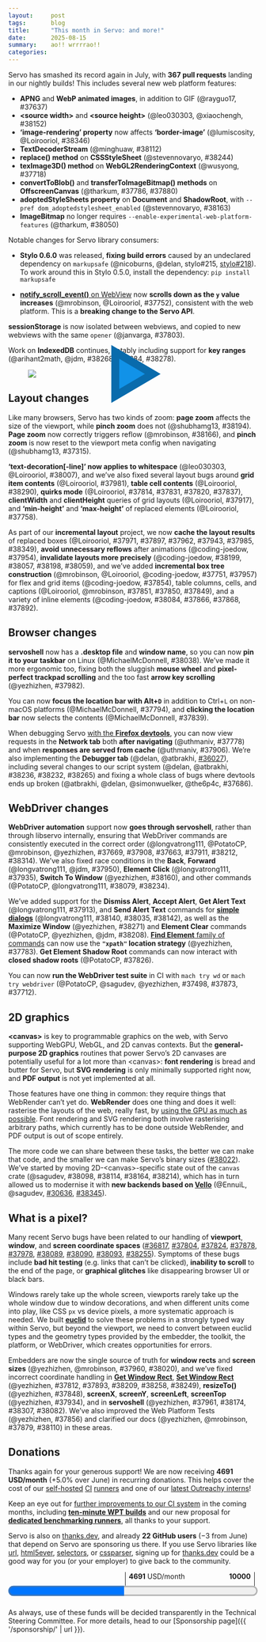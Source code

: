```yaml
---
layout:     post
tags:       blog
title:      "This month in Servo: and more!"
date:       2025-08-15
summary:    ao!! wrrrrao!!
categories:
---
```


<!--
- 4691/month donations (4523/month without thanks.dev)
    - 1980.23/month opencollective
    - 2543.00/month github
    - 22 donors 168.55/month thanks.dev
    - benchmarking runners
- DONE windowing
    - DONE On some devices, hit testing is not working properly servo#36817
    - DONE [WebDriver Task] Window Size related commands gives inaccurate result servo#37804
    - DONE ScreenY and outerHeight ignores the title bar height servo#37824
    - DONE window.screen.availWidth and availHeight is inaccurate servo#37878
    - DONE rect for webview.rs and compositor: webview_renderer.rs is heavily mix-used servo#37978
    - DONE Resizing the window may reveal extra space that can’t be scrolled servo#38089
    - DONE --device-pixel-ratio breaks hit testing servo#38090
    - DONE WebDriver: documents loaded with Navigate To have incorrect scrollable area servo#38093
    - DONE servoshell: Tab bar dissapears when resizing the window servo#38255
- vello
    - Investigate other 2D canvas renderers in a post-Pathfinder world servo#30636
    - Tracking issue of Vello canvas backends servo#38345
- canvas
    - Move canvas state handling from CanvasData (canvas paint thread) into CanvasState (script) servo#38022
    - “We want our 2d canvas abstractions to become more general, for potential rendering of all content”
- webdriver
    - [WebDriver] PointerMove does not consider Global position servo#38042 <https://w3c.github.io/webdriver/#dfn-perform-a-pointer-move>
    - [webdriver] Moving webdriver to servoshell servo#37370
- DONE geometry
    - SKIP Create universal utility function for conversion between Physical & Logical unit servo#37937
-->
<!--
- DONE canvas
    - DONE https://github.com/servo/servo/pull/38098	(@sagudev, #38098)	canvas: Store current path only in user space (#38098)
      canvas; see issue 38022
    - DONE https://github.com/servo/servo/pull/38114	(@sagudev, #38114)	canvas: Move current_default_path to script CanvasState (#38114)
      canvas; see issue 38022
    - DONE https://github.com/servo/servo/pull/38164	(@sagudev, #38164)	canvas: Make script/canvas thread boundry mostly stateless (#38164)
      canvas; see issue 38022
    - DONE https://github.com/servo/servo/pull/38214	(@sagudev, #38214)	canvas: Fully stateless backend (#38214)
      canvas; see issue 38022
- crash
    - https://github.com/servo/servo/pull/37959	(@Narfinger, #37959)	OHOS: Make IME more robust against errors (#37959)
      crash; fix crash on ohos when trying to open keyboard while a system popup is open
    - https://github.com/servo/servo/pull/38280	(@arihant2math, #38280)	script: Don't panic on IndexedDB put operation structured clone (#38280)
      crash; fix crash when calling put() on IDBObjectStore
    - https://github.com/servo/servo/pull/38376	(@sebsebmc, #38376)	net: Add expiry limit to cookies and prevent panics from max-age (#38376)
      crash; fix crash when cookie has large max-age
- DONE devtools
    - DONE https://github.com/servo/servo/pull/37778	(@uthmaniv, #37778)	Send WillNavigate earlier during navigation startup (#37778)
      devtools; fix requests in Network tab for new page after navigation
    - DONE https://github.com/servo/servo/pull/37686	(@atbrakhi, @delan, @simonwuelker, @the6p4c, #37686)	Devtools: send error replies instead of ignoring messages (#37686)
      devtools; fix whole bug class
    - DONE https://github.com/servo/servo/pull/37906	(@uthmaniv, #37906)	Send early DevToolsHttpRequest and relocate response reporting to main_fetch (#37906)
      devtools; cached responses (and headers?) in Network tab
    - DONE https://github.com/servo/servo/pull/38236	(@delan, @atbrakhi, #38236)	script: Add support for creating globals in isolated compartments (#38236)
      devtools; debugger tab
    - DONE https://github.com/servo/servo/pull/38232	(@delan, @atbrakhi, #38232)	script: Implement jsglue traps for saveJobQueue() (#38232)
      devtools; debugger tab
    - SKIP https://github.com/servo/servo/pull/38330	(@atbrakhi, @delan, #38330)	devtools: Make contentType optional in source actor source responses (#38330)
      devtools; debugger tab
    - DONE https://github.com/servo/servo/pull/38265	(@delan, @atbrakhi, #38265)	script: Implement jsglue trap for runJobs() (#38265)
      devtools; debugger tab
    - SKIP https://github.com/servo/servo/pull/38359	(@delan, @atbrakhi, #38359)	devtools: Fix source contents tests and fix a race (#38359)
      devtools; fix loading sources
- dx
    - https://github.com/servo/servo/pull/37953        (@jerensl, #37953)      Mach: introduce Pyrefly for Python type checking, starting with the wpt folder (#37953)
      dx; python type checking
    - https://github.com/servo/servo/pull/38043	(@jerensl, @mukilan, #38043)	Mach: add type check on python tidy folder (#38043)
      dx; python type checking
    - https://github.com/servo/servo/pull/38085	(@jerensl, #38085)	mach: Add type check on `python/servo` directory (#38085)
      dx; mach now has python type checking
    - https://github.com/servo/servo/pull/38335	(@jerensl, #38335)	mach: Make test-tidy line length check Unicode-aware (#38335)
      dx; improve unicode handling for line length check in mach test-tidy
    - https://github.com/servo/servo/pull/38324	(@jerensl, #38324)	mach: Fail on invalid argument in try_parser (#38324)
      dx; fail loudly on bad mach try
- DONE embedding
    - DONE https://github.com/servo/servo/pull/37752	(@mrobinson, @Loirooriol, #37752)	libservo|compositor: Have scroll offset directionality match that of WebRender and the web (#37752)
      embedding; breaking change due to flipping y axis in scroll offsets
- features
    - https://github.com/servo/servo/pull/37784	(@CarePackage17, #37784)	Enable LinuxSampler to be used on Android (#37784)
      features; background hang monitor now works on android? try test case to assess how user-facing this is
    - DONE https://github.com/servo/servo/pull/37880	(@tharkum, #37880)	canvas: Add OffscreenCanvas 'transferToImageBitmap' method (#37880)
      features; transferToImageBitmap() method on OffscreenCanvas
    - DONE https://github.com/servo/servo/pull/37803	(@janvarga, #37803)	storage: Isolate sessionStorage per top-level browsing context and copy sessionStorage when creating a new auxiliary browsing context (#37803)
      features; sessionStorage is now isolated between tabs/webviews, and copied when opening a new tab/webview with opener
    - DONE https://github.com/servo/servo/pull/37786	(@tharkum, #37786)	canvas: Add OffscreenCanvas 'convertToBlob' method (#37786)
      features; convertToBlob() method on OffscreenCanvas
    - DONE https://github.com/servo/servo/pull/37718	(@wusyong, #37718)	WebGL2: support TexImage3D (#37718)
      features; texImage3D() method on WebGL2RenderingContext, now support three.js(!), now support texture_2d_array and texture_3d webgl2 samples
    - DONE https://github.com/servo/servo/pull/37637	(@rayguo17, #37637)	add support for apng and webp animated image decoding (#37637)
      features; apng and animated webp support
    - DONE https://github.com/servo/servo/pull/38050	(@tharkum, #38050)	imagebitmap: Remove ImageBitmap from experimental web platform features (#38050)
      features; ImageBitmap now enabled by default
    - https://github.com/servo/servo/pull/38053        (@abdelrahman1234567, #38053)   servoshell: Send all button events to the `WebView` regardless of what button is pressed (#38053)
      features; mouse events can now report all mouse buttons
    - https://github.com/servo/servo/pull/37947        (@abdelrahman1234567, #37947)   script: Ensure that keyboard modifiers, screen point, and client point are set in WheelEvents (#37947)
      features; wheel events now report keyboard modifiers, clientX, clientY, screenX, screenY
    - DONE https://github.com/servo/servo/pull/38163	(@stevennovaryo, #38163)	script: Implement `DocumentOrShadowDOM.adoptedStylesheet` with `FrozenArray` (#38163)
      features; experimental support for adoptedStyleSheets property on Document/ShadowRoot (--pref dom_adoptedstylesheet_enabled)
    - DONE https://github.com/servo/servo/pull/38244	(@stevennovaryo, #38244)	script: Implement `CSSStyleSheet.replace` (#38244)
      features; replace() method on CSSStyleSheet
    - DONE https://github.com/servo/servo/pull/38152	(@leo030303, @xiaochengh, #38152)	Add dimension source attribute to HTMLImageElement (#38152)
      features; now support <source width> and <source height>
    - https://github.com/servo/servo/pull/38260        (@arihant2math, #38260) script: Implement IDBFactory.cmp (#38260)
      features; cmp() method on IDBFactory
    - DONE https://github.com/servo/servo/pull/38112	(@minghuaw, #38112)	Script: Implement `TextDecoderStream` (#38112)
      features; implement TextDecoderStream
    - DONE https://github.com/servo/servo/pull/38346	(@lumiscosity, @Loirooriol, #38346)	layout: respect `image-rendering` on border images (#38346)
      features; ‘image-rendering’ now works on ‘border-image’ too
- DONE geometry
    - DONE https://github.com/servo/servo/pull/38082	(@yezhizhen, #38082)	servoshell: reduce duplication for conversion between physical/logical position/size (#38082)
      geometry; fixing bug class (see issue 37937)
- indexeddb
    - DONE https://github.com/servo/servo/pull/37684	(@arihant2math, #37684)	[IndexedDB] Key ranges implementation (#37684)
      indexeddb
    - https://github.com/servo/servo/pull/38027	(@jdm, #38027)	IndexedDB: communicate transaction errors and async response data more precisely (#38027)
      indexeddb
    - https://github.com/servo/servo/pull/37682	(@arihant2math, #37682)	[IndexedDB] Adhere better to the specification for idb object store related operations (#37682)
      indexeddb
    - https://github.com/servo/servo/pull/38076	(@jdm, #38076)	indexeddb: Allow deleting unknown DBs. (#38076)
      indexeddb
    - https://github.com/servo/servo/pull/38078	(@jdm, #38078)	tests: Force a blank config directory for each WPT test run. (#38078)
      indexeddb
    - DONE https://github.com/servo/servo/pull/38268	(@arihant2math, @jdm, #38268)	script: implement IDBKeyRange (#38268)
      indexeddb
    - https://github.com/servo/servo/pull/38269	(@arihant2math, #38269)	script: Update indexeddb serialization (#38269)
      indexeddb
    - DONE https://github.com/servo/servo/pull/38278	(@arihant2math, #38278)	script: Implement converting values to indexeddb key ranges (#38278)
      indexeddb
- internals
    - https://github.com/servo/servo/pull/37819	(@spookyvision, #37819)	bhm: Add backtrace demangling (#37819)
      internals; background hang monitor now demangles backtraces
- DONE layout
    - DONE https://github.com/servo/servo/pull/37758	(@Loirooriol, #37758)	layout: Fix block SizeConstraint for replaced elements (#37758)
      layout; fix intrinsic sizing keywords in min/max-height of replaced elements
    - DONE https://github.com/servo/servo/pull/37814	(@Loirooriol, #37814)	layout: Only include quirks-mode.css in actual quirks mode (#37814)
      layout; fix limited-quirks mode
    - DONE https://github.com/servo/servo/pull/37831	(@Loirooriol, #37831)	script: Remove the quirk of flooring rowSpan by 1 (#37831)
      layout; fix quirks mode tables
    - DONE https://github.com/servo/servo/pull/37820	(@Loirooriol, #37820)	script: Only enforce rowSpan >= 1 in actual quirks mode (#37820)
      layout; fix limited-quirks mode tables
    - DONE https://github.com/servo/servo/pull/37837	(@Loirooriol, #37837)	layout: Implement `list-style-position` quirk (#37837)
      layout; quirks mode accuracy
    - SEE OTHER https://github.com/servo/servo/pull/37864	(@Loirooriol, #37864)	layout: Unify logic for laying out replaced and non-replaced in a BFC (#37864)
      layout perf; fix stretch keyword in block-level replaced elements around floats / see replaced caching
    - DONE https://github.com/servo/servo/pull/37917	(@Loirooriol, #37917)	layout: Require specific layout info in `BoxFragment::new()` (#37917)
      layout; fix clientWidth/clientHeight in for (inline?) grids
    - DONE https://github.com/servo/servo/pull/37981	(@Loirooriol, #37981)	layout: Lay out grid items with a consistent tentative block size (#37981)
      layout; fix layout of grid item contents
    - DONE https://github.com/servo/servo/pull/38007	(@leo030303, @Loirooriol, #38007)	layout: Fix bug where whitespace didn't have line decorations (#38007)
      layout; fix underlines (and other line decorations) on whitespace, very noticeable!
    - DONE https://github.com/servo/servo/pull/37315	(@shubhamg13, #37315)	renderer: Have the viewport meta element establish the initial zoom of new pages (#37315)
      layout; each page has its own initial pinch zoom (vs page zoom, see #38194)
    - DONE https://github.com/servo/servo/pull/38166	(@mrobinson, #38166)	compositor: Request reflow when doing a page zooming (#38166)
      layout; fix reflow when doing page zoom
    - SEE OTHER https://github.com/servo/servo/pull/38318	(@Loirooriol, #38318)	layout: Fix `depends_on_block_constraints` logic (#38318)
      perf layout; reduced cache misses when stretching flex items / fix stretching flex items
    - DONE https://github.com/servo/servo/pull/38290	(@Loirooriol, #38290)	layout: Include spanned gutters when laying out contents of table cell (#38290)
      layout; fix layout of table cell contents
- perf
    - https://github.com/servo/servo/pull/37832	(@mrobinson, #37832)	layout: Stop using Rayon in single-threaded mode (#37832)
      perf; more efficient in single-threaded mode
    - DONE https://github.com/servo/servo/pull/37851	(@Loirooriol, @mrobinson, #37851)	layout: Add incremental box tree construction for table column (#37851)
      perf; incremental layout for table column boxes
    - DONE https://github.com/servo/servo/pull/37850	(@Loirooriol, @mrobinson, #37850)	layout: Add incremental box tree construction for table cell (#37850)
      perf; incremental layout for table cell boxes
    - DONE https://github.com/servo/servo/pull/37849	(@mrobinson, @Loirooriol, #37849)	layout: Add incremental box tree construction for table caption (#37849)
      perf; incremental layout for table caption boxes
    - DONE https://github.com/servo/servo/pull/37751	(@mrobinson, @Loirooriol, @coding-joedow, #37751)	layout: Add a first pass at incremental box tree construction (#37751)
      perf; incremental box tree construction via layout damage
    - https://github.com/servo/servo/pull/37864	(@Loirooriol, #37864)	layout: Unify logic for laying out replaced and non-replaced in a BFC (#37864)
      layout perf; fix stretch keyword in block-level replaced elements around floats / see replaced caching
    - DONE https://github.com/servo/servo/pull/37868	(@coding-joedow, #37868)	layout: Add incremental box tree construction for inline floats and abspos (#37868)
      perf; incremental layout for inline floats and abspos
    - DONE https://github.com/servo/servo/pull/37866	(@coding-joedow, #37866)	layout: Add incremental box tree construction for inline atomics (#37866)
      perf; incremental layout for inline atomics
    - DONE https://github.com/servo/servo/pull/37854	(@coding-joedow, #37854)	Layout: Continue support incremental box tree reconstruction for flex&taffy level box (#37854)
      perf; incremental layout for flex items and grid items
    - DONE https://github.com/servo/servo/pull/37892	(@coding-joedow, #37892)	layout: Add incremental box tree construction for inline floats and abspos (#37892)
      perf; incremental layout for inline floats and abspos
    - https://github.com/servo/servo/pull/37941	(@mrobinson, @Loirooriol, #37941)	layout: Store most anonymous pseudo-elements in box slots (#37941)
      perf; supporting change for incremental layout
    - https://github.com/servo/servo/pull/37963	(@Narfinger, #37963)	OHOS CI allow profile (#37963)
      perf; bencher results are now split by build profile
    - DONE https://github.com/servo/servo/pull/37897	(@Loirooriol, #37897)	layout: Unify layout logic for replaced and non-replaced floats&atomics (#37897)
      perf; see replaced caching
    - DONE https://github.com/servo/servo/pull/37954	(@coding-joedow, #37954)	layout: remove the finished animations to avoid to mark their dom nodes dirty (#37954)
      perf; avoid reflow after animations
    - DONE https://github.com/servo/servo/pull/37957	(@mrobinson, @Loirooriol, #37957)	layout: Skip box tree construction when possible (#37957)
      perf; initial incremental box tree construction by skipping rebuild
    - DONE https://github.com/servo/servo/pull/37962	(@Loirooriol, #37962)	layout: Unify layout logic for replaced and non-replaced flex items (#37962)
      perf; see replaced caching
    - https://github.com/servo/servo/pull/37938	(@Loirooriol, #37938)	layout: Move `BoxFragment`'s block-level info into a dedicated struct (#37938)
      perf; reduced layout memory usage
    - DONE https://github.com/servo/servo/pull/37943	(@Loirooriol, #37943)	layout: Unify layout logic for replaced and non-replaced abspos (#37943)
      perf; see replaced caching
    - DONE https://github.com/servo/servo/pull/37971	(@Loirooriol, #37971)	layout: Remove `IndependentNonReplacedContents` (#37971)
      perf; we now cache the layout results of replaced boxes
    - DONE https://github.com/servo/servo/pull/37985	(@Loirooriol, #37985)	layout: Unify layout logic for replaced and non-replaced grid items (#37985)
      perf; see replaced caching
    - https://github.com/servo/servo/pull/38018	(@jdm, #38018)	script: Minimize layout queries for window scroll offsets. (#38018)
      perf; reduce layout queries when firing mouse/pointer events
    - DONE https://github.com/servo/servo/pull/38057	(@coding-joedow, #38057)	layout: dirty parent node with NodeDamage::ContentOrHeritage when text content changed (#38057)
      perf; more precise incremental layout for text content changes
    - https://github.com/servo/servo/pull/38097	(@sagudev, #38097)	canvas: Use stored transform instead of querying canvas paint thread (#38097)
      perf; reduce ipc to canvas paint thread
    - https://github.com/servo/servo/pull/38113	(@yezhizhen, #38113)	webdriver: Reduce IPC for viewport boundary check (#38113)
      webdriver perf; reduce ipc in webdriver pointerMove and scroll
    - https://github.com/servo/servo/pull/38196	(@jschwe, #38196)	dom: Optimize IFrameCollection::validate (#38196)
      perf; 30% of script time in DOM heavy scenarios
    - DONE https://github.com/servo/servo/pull/38198	(@coding-joedow, #38198)	script: Use `NodeDamage::ContentOrHeritage` for slot changes (#38198)
      perf; more precise incremental layout for shadow dom slot changes
    - https://github.com/servo/servo/pull/38245	(@lumiscosity, #38245)	Remove unused resources (#38245)
      perf; reduce binary size
    - https://github.com/servo/servo/pull/38229	(@lumiscosity, #38229)	Optimize PNG images in resources folder (#38229)
      perf; reduce binary size
    - https://github.com/servo/servo/pull/38222	(@stevennovaryo, #38222)	script: Batch `scroll` event firing (#38222)
      perf; batch `scroll` events
    - DONE https://github.com/servo/servo/pull/38199	(@coding-joedow, #38199)	layout: optimize the propagation and cleanup of RestyleDamage (#38199)
      perf; more precise incremental layout propagation to descendants
    - DONE https://github.com/servo/servo/pull/38084	(@coding-joedow, #38084)	layout: Add incremental box tree construction for inline boxes (#38084)
      perf; incremental layout for inline boxes
    - DONE https://github.com/servo/servo/pull/38059	(@coding-joedow, #38059)	layout: Correctly marking box damage when text-related style changed (#38059)
      perf; fix incremental layout error when ‘white-space’ changes
    - https://github.com/servo/servo/pull/38332	(@lumiscosity, #38332)	Losslessly optimize Android resources (#38332)
      perf; reduce binary size
    - https://github.com/servo/servo/pull/38318	(@Loirooriol, #38318)	layout: Fix `depends_on_block_constraints` logic (#38318)
      perf layout; reduced cache misses when stretching flex items / fix stretching flex items
    - DONE https://github.com/servo/servo/pull/38349	(@Loirooriol, #38349)	layout: Make a couple tracing reflect what they actually trace (#38349)
      perf; see replaced caching
+- security
    - https://github.com/servo/servo/pull/37965        (@TimvdLippe, #37965)   Add support for Reporting-Endpoints (#37965)
      security
    - https://github.com/servo/servo/pull/37970        (@TimvdLippe, @jdm, #37970)     Return correct source position for element CSP violations (#37970)
      security
    - https://github.com/servo/servo/pull/38002        (@TimvdLippe, #38002)   Fix reporting when only the report-only CSP header is present (#38002)
      security
    - https://github.com/servo/servo/pull/38033        (@TimvdLippe, #38033)   Inherit CSP for blob workers (#38033)
      security
    - https://github.com/servo/servo/pull/38186        (@webbeef, #38186)      Adjust CSP for top-level image documents (#38186)
      security
    - https://github.com/servo/servo/pull/38048        (@TimvdLippe, #38048)   Forward CSP violations from load_whole_resource to parent event loop (#38048)
      security
- DONE servoshell
    - DONE https://github.com/servo/servo/pull/37794	(@MichaelMcDonnell, #37794)	Add alt-d shortcut to select address bar text (#37794)
      servoshell
    - DONE https://github.com/servo/servo/pull/37839	(@MichaelMcDonnell, #37839)	servoshell: Select address bar text on click (#37839)
      servoshell
    - DONE https://github.com/servo/servo/pull/38038	(@MichaelMcDonnell, #38038)	Add Linux .desktop file (#38038)
      servoshell; now has a desktop file and window name, so it can be pinned to taskbar
    - DONE https://github.com/servo/servo/pull/37982	(@yezhizhen, #37982)	servoshell: Fix scroll speed for Desktop (#37982)
      servoshell; more ergonomic scrolling with mouse wheel
- upgrades
    - https://github.com/servo/servo/pull/37822	(@Loirooriol, #37822)	Upgrade Stylo to 2025-07-01 (#37822)
      upgrades
    - https://github.com/servo/servo/pull/37736	(@simonwuelker, #37736)	deps: Bump `html5ever` and friends to version `0.35.0` (#37736)
      upgrades
    - https://github.com/servo/servo/pull/38119	(@sagudev, #38119)	servoshell: Update egui to 0.32 (#38119)
      upgrades; will help with browser menus and context menus
    - DONE https://github.com/servo/servo/pull/38351	(@Loirooriol, #38351)	build(deps): bump Stylo to servo/stylo#215 (#38351)
      upgrades; also mention that we fixed bustage for third-party consumers of stylo (@nicoburns, stylo#215)
- vello
    - https://github.com/servo/servo/pull/37630	(@sagudev, #37630)	canvas: Do not draw arc/ellipse with small sweep (#37630)
      vello; preparing to migrate to vello for gpu-accelerated 2d canvas (see issue 30636, 38345)
    - https://github.com/servo/servo/pull/37863	(@sagudev, #37863)	canvas: Use snapshot in canvas backends (#37863)
      vello; more preparation for vello
    - https://github.com/servo/servo/pull/37842	(@sagudev, #37842)	canvas: Join `Path` and `PathBuilder` into `Path` (#37842)
      vello; more preparation for vello
    - https://github.com/servo/servo/pull/37668	(@sagudev, @mrobinson, #37668)	canvas: Properly bound all image pattern axis by inserting clip (#37668)
      vello; more preparation for vello
    - https://github.com/servo/servo/pull/37967	(@sagudev, #37967)	canvas: Use wrapped `kurbo::BezPath` for path everywhere (#37967)
      vello; path building now done in script
    - https://github.com/servo/servo/pull/36821	(@sagudev, #36821)	canvas: Add vello backend (#36821)
      vello; initial support for gpu-accelerated 2d canvas
    - https://github.com/servo/servo/pull/38264	(@sagudev, #38264)	canvas: Make pixel obtaining methods take &mut GenericDrawTarget (#38264)
      vello; more preparation for vello
    - https://github.com/servo/servo/pull/38279	(@sagudev, #38279)	canvas: Move peniko/kurbo conversions in separate file (#38279)
      vello; more preparation for vello
    - https://github.com/servo/servo/pull/38282	(@sagudev, #38282)	canvas: Add vello_cpu backend (#38282)
      vello; added non-gpu backend that also uses vello
    - https://github.com/servo/servo/pull/38312	(@sagudev, #38312)	canvas: Gate raqote backend behind feature (enabled for now) (#38312)
      vello; more preparation for vello
    - https://github.com/servo/servo/pull/38310	(@sagudev, #38310)	canvas: Make 2D context state creation failable and use `dom_canvas_backend` pref for backend selection (#38310)
      vello; more preparation for vello
    - https://github.com/servo/servo/pull/38336	(@sagudev, #38336)	canvas: Use `create_similar_draw_target` for recreate (#38336)
      vello; more preparation for vello
- webdriver
    - DONE https://github.com/servo/servo/pull/37783	(@yezhizhen, #37783)	[WebDriver] Implement XPath Locator Strategy (#37783)
      webdriver
    - DONE https://github.com/servo/servo/pull/37712	(@yezhizhen, #37712)	webdriver: Greatly improve execution speed for all tests using `SetWindowSize` (#37712)
      webdriver; perf
    - DONE https://github.com/servo/servo/pull/37826	(@PotatoCP, #37826)	webdriver: enable getting closed shadow root (#37826)
      webdriver
    - DONE https://github.com/servo/servo/pull/37498	(@PotatoCP, @sagudev, #37498)	CI: WebDriver test on try (#37498)
      webdriver; can now run webdriver test suite with explicit mach try <wd|webdriver>
    - DONE https://github.com/servo/servo/pull/37669	(@longvatrong111, #37669)	Move webdriver actions commands to servoshell (#37669)
      webdriver; consistent command order / rearchitected the server to be managed by servoshell instead of libservo
    - DONE https://github.com/servo/servo/pull/37873	(@yezhizhen, #37873)	servoshell: Set `dom_testing_html_input_element_select_files_enabled` when WebDriver is enabled (#37873)
      webdriver; work towards running webdriver test suite
    - https://github.com/servo/servo/pull/37867        (@pewsheen, #37867)     refactor(webdriver): move `webdriver_port` option to servoshell pref (#37867)
      webdriver; removed `Opts::webdriver_port` from embedding api
    - DONE https://github.com/servo/servo/pull/37908	(@PotatoCP, #37908)	Webdriver: Keyboard Action use `webview::notify_input_event` instead of directly sent to constellation (#37908)
      webdriver; consistent command order
    - DONE https://github.com/servo/servo/pull/37913	(@longvatrong111, #37913)	webdriver: Implement support for simple dialogs (#37913)
      webdriver; add commands for accept alert, dismiss alert, get alert text
    - DONE https://github.com/servo/servo/pull/37663	(@longvatrong111, @mrobinson, #37663)	webdriver: Evaluate script commands via the `WebView` API in servoshell (#37663)
      webdriver; consistent command order
    - DONE https://github.com/servo/servo/pull/37911	(@PotatoCP, #37911)	Webdriver: Send Keys use `webview::notify_input_event` (#37911)
      webdriver; consistent command order
    - https://github.com/servo/servo/pull/38058	(@yezhizhen, #38058)	script: Improve `webdriver_handler::get_element_in_view_center_point` (#38058)
      webdriver; fix PointerMove see issue 38042
    - https://github.com/servo/servo/pull/38095	(@yezhizhen, #38095)	webdriver: improve perform pointermove & wheel actions with more accurate coordinates (#38095)
      webdriver; fix PointerMove see issue 38042
    - DONE https://github.com/servo/servo/pull/37950	(@longvatrong111, @jdm, #37950)	Webdriver GoBack and GoForward commands wait for navigation complete (#37950)
      webdriver; fix navigation on Back and Forward
    - DONE https://github.com/servo/servo/pull/37935	(@longvatrong111, #37935)	webdriver: Element click waits for navigation complete (#37935)
      webdriver; fix navigation on Element Click
    - https://github.com/servo/servo/pull/38113	(@yezhizhen, #38113)	webdriver: Reduce IPC for viewport boundary check (#38113)
      webdriver perf; reduce ipc in webdriver pointerMove and scroll
    - DONE https://github.com/servo/servo/pull/38079	(@PotatoCP, #38079)	WebDriver: Implement some missing steps of wait for navigation to complete (#38079)
      webdriver; fix navigation on command
    - DONE https://github.com/servo/servo/pull/38140	(@longvatrong111, #38140)	webdriver: Implement send alert text (#38140)
      webdriver; implement Send Alert Text command
    - DONE https://github.com/servo/servo/pull/38142        (@yezhizhen, #38142)    webdriver chore: check browsing context existence before handling user prompt when required (#38142)
      webdriver; user prompts
    - DONE https://github.com/servo/servo/pull/38035	(@longvatrong111, #38035)	webdriver: Add `handle any user prompts` step for all commands (#38035)
      webdriver; user prompts
    - DONE https://github.com/servo/servo/pull/38160	(@yezhizhen, #38160)	WebDriver: Wait focus to complete when switching window (#38160)
      webdriver; fix Switch To Window <https://w3c.github.io/webdriver/#switch-to-window>
    - DONE https://github.com/servo/servo/pull/38212	(@yezhizhen, #38212)	Remove Webdriver Server's access to Constellation (#38212)
      webdriver; consistent command order
    - https://github.com/servo/servo/pull/38189	(@PotatoCP, #38189)	webdriver: Implement element send keys command for non-typeable form control (#38189)
      webdriver; improve Element Send Keys
    - DONE https://github.com/servo/servo/pull/38208	(@PotatoCP, @yezhizhen, @jdm, #38208)	webdriver: Implement element clear (#38208)
      webdriver; implement Element Clear
    - DONE https://github.com/servo/servo/pull/38271        (@yezhizhen, #38271)    webdriver: Implement maximize window for both headless&headed window (#38271)
      webdriver; implement Maximize Window
    - DONE https://github.com/servo/servo/pull/38314	(@yezhizhen, #38314)	cargo: Remove last traces of webdriver from libservo (#38314)
      webdriver; consistent command order
    - https://github.com/servo/servo/pull/38329	(@longvatrong111, #38329)	Implement webdriver element in view (#38329)
      webdriver; improve Element Click
    - DONE https://github.com/servo/servo/pull/38234	(@longvatrong111, #38234)	Rework on webdriver wait for navigation complete (#38234)
      webdriver; fix navigation on command
    - https://github.com/servo/servo/pull/37410	(@yezhizhen, #37410)	webdriver: Keep constellation alive and Open new top-level browsing context with new session request when none is open (#37410)
      webdriver
- DONE windowing
    - DONE https://github.com/servo/servo/pull/37812	(@yezhizhen, #37812)	webdriver: Get the window position as well as the size when resolving "Get Window Rect" (#37812)
      windowing; issue 37804
    - DONE https://github.com/servo/servo/pull/37879	(@yezhizhen, @mrobinson, #37879)	embedder: Improve documentation for various places that talk about "available screen size" (#37879)
      windowing; issue 37878
    - DONE https://github.com/servo/servo/pull/37856	(@yezhizhen, #37856)	Rename original `window_resizeTo.html` to `window_resize_event.html` & Fix wrong usage of `innerHeight` & add new test (#37856)
      windowing; issue 37824
    - DONE https://github.com/servo/servo/pull/37848	(@yezhizhen, #37848)	servoshell: Make `fn request_resize` resize window w.r.t. outer_size accurately (#37848)
      windowing; issue 37804
    - DONE https://github.com/servo/servo/pull/37893	(@yezhizhen, #37893)	servoshell: Use DeviceIndependentPixel for WebDriver Rect related requests (#37893)
      windowing; issue 37804
    - DONE https://github.com/servo/servo/pull/37934	(@yezhizhen, #37934)	servoshell: Fix `screen_geometry` for headed_window (#37934)
      windowing; issue 37824
    - DONE https://github.com/servo/servo/pull/37961	(@yezhizhen, #37961)	servoshell: Consider both OS decoration width and height when resizing (#37961)
      windowing; fix resize errors with decorations
    - DONE https://github.com/servo/servo/pull/37960	(@yezhizhen, @mrobinson, #37960)	script: Get the window rectangle from the `WebViewDelegate` instead of via the compositor (#37960)
      windowing; window size/position operations now go directly to embedder
    - DONE https://github.com/servo/servo/pull/38020	(@yezhizhen, #38020)	script: Get the screen metrics from the `WebViewDelegate` instead of via the compositor (#38020)
      windowing; screen size operations now go directly to embedder
    - DONE https://github.com/servo/servo/pull/38110	(@yezhizhen, #38110)	doc: Add doc for compositor/webview/embedder related to window/rect/inner_size/rendering_context (#38110)
      windowing; issues #38089, #38090, #37978, #38093
    - DONE https://github.com/servo/servo/pull/38209        (@yezhizhen, #38209)    Implement setting position through webdriver for headed window (#38209)
      windowing; issue 37804
    - DONE https://github.com/servo/servo/pull/38258        (@yezhizhen, #38258)    servoshell: Respond resize with authentic result and Adjust minimum window size (#38258)
      windowing; issue 37804
    - DONE https://github.com/servo/servo/pull/38249        (@yezhizhen, #38249)    servoshell: Add window position for headless window (#38249)
      windowing; issue 37804
    - DONE https://github.com/servo/servo/pull/38174	(@yezhizhen, #38174)	servoshell: Consider window decorations when handling resize requests from web content (#38174)
      windowing; issue 38093
    - DONE https://github.com/servo/servo/pull/38307	(@yezhizhen, #38307)	servoshell: Remove redundant `WindowEvent::Resized` handler (#38307)
      windowing; issue 38255
- windows
    - https://github.com/servo/servo/pull/37975	(@yezhizhen, @jdm, #37975)	servoshell: Enable headless event loop for Windows (#37975)
      windows; can now run in headless mode on windows
    - https://github.com/servo/servo/pull/38028	(@yezhizhen, #38028)	mach (Windows): make `vswhere.exe` work properly (#38028)
      windows; fix building on windows 11
-->

Servo has smashed its record again in July, with **367 pull requests** landing in our nightly builds!
This includes several new web platform features:

- **APNG** and **WebP animated images**, in addition to GIF (@rayguo17, #37637)
- **&lt;source width>** and **&lt;source height>** (@leo030303, @xiaochengh, #38152)
- **‘image-rendering’ property** now affects **‘border-image’** (@lumiscosity, @Loirooriol, #38346)
- **TextDecoderStream** (@minghuaw, #38112)
- **replace() method** on **CSSStyleSheet** (@stevennovaryo, #38244)
- **texImage3D() method** on **WebGL2RenderingContext** (@wusyong, #37718)
- **convertToBlob()** and **transferToImageBitmap() methods** on **OffscreenCanvas** (@tharkum, #37786, #37880)
- **adoptedStyleSheets property** on **Document** and **ShadowRoot**, with `--pref dom_adoptedstylesheet_enabled` (@stevennovaryo, #38163)
- **ImageBitmap** no longer requires `--enable-experimental-web-platform-features` (@tharkum, #38050)

Notable changes for Servo library consumers:

- **Stylo 0.6.0** was released, **fixing build errors** caused by an undeclared dependency on `markupsafe` (@nicoburns, @delan, stylo#215, [stylo#218](https://github.com/servo/stylo/issues/218)).
To work around this in Stylo 0.5.0, install the dependency: `pip install markupsafe`

- [**notify_scroll_event()** on WebView](https://doc.servo.org/servo/struct.WebView.html#method.notify_scroll_event) now **scrolls down as the `y` value increases** (@mrobinson, @Loirooriol, #37752), consistent with the web platform.
This is a **breaking change to the Servo API**.

**sessionStorage** is now isolated between webviews, and copied to new webviews with the same `opener` (@janvarga, #37803).

Work on **IndexedDB** continues, notably including support for **key ranges** (@arihant2math, @jdm, #38268, #37684, #38278).

<figure>
  <details style="position:relative">
    <img src="{{ '/img/blog/2025-08-diffies.webp' | url }}" style="position:absolute;margin:0;inset:0;pointer-events:none" loading="lazy" alt="servoshell nightly showing the same things, but animated">
    <summary style="display:block"><img src="{{ '/img/blog/2025-08-diffies.jpg' | url }}" style="margin:0" loading="lazy"><div style="position:absolute;inset:0;display:flex;justify-content:center;align-items:center;color:#1192e8;font-size:7em;cursor:pointer;-webkit-text-stroke:1rem color-mix(in oklch,#1192e8,black 20%);user-select:none" alt="servoshell nightly showing APNG and WebP animated images, ‘image-rendering’ applying to a ‘border-image’, a WebGL 2 example using texImage3D(), ‘text-decoration’ applying to a link with spaces, and an example of adoptedStyleSheets being controlled by a color input">▶</div></summary>
  </details>
</figure>

## Layout changes

Like many browsers, Servo has two kinds of zoom: **page zoom** affects the size of the viewport, while **pinch zoom** does not (@shubhamg13, #38194).
**Page zoom** now correctly triggers reflow (@mrobinson, #38166), and **pinch zoom** is now reset to the viewport meta config when navigating (@shubhamg13, #37315).

**‘text-decoration[-line]’ now applies to whitespace** (@leo030303, @Loirooriol, #38007), and we’ve also fixed several layout bugs around **grid item contents** (@Loirooriol, #37981), **table cell contents** (@Loirooriol, #38290), **quirks mode** (@Loirooriol, #37814, #37831, #37820, #37837), **clientWidth** and **clientHeight** queries of grid layouts (@Loirooriol, #37917), and **‘min-height’** and **‘max-height’** of replaced elements (@Loirooriol, #37758).

As part of our **incremental layout** project, we now **cache the layout results** of replaced boxes (@Loirooriol, #37971, #37897, #37962, #37943, #37985, #38349), **avoid unnecessary reflows** after animations (@coding-joedow, #37954), **invalidate layouts more precisely** (@coding-joedow, #38199, #38057, #38198, #38059), and we’ve added **incremental box tree construction** (@mrobinson, @Loirooriol, @coding-joedow, #37751, #37957) for flex and grid items (@coding-joedow, #37854), table columns, cells, and captions (@Loirooriol, @mrobinson, #37851, #37850, #37849), and a variety of inline elements (@coding-joedow, #38084, #37866, #37868, #37892).

## Browser changes

**servoshell** now has a **.desktop file** and **window name**, so you can now **pin it to your taskbar** on Linux (@MichaelMcDonnell, #38038).
We’ve made it more ergonomic too, fixing both the sluggish **mouse wheel** and **pixel-perfect trackpad scrolling** and the too fast **arrow key scrolling** (@yezhizhen, #37982).

You can now **focus the location bar with Alt+`D`** in addition to Ctrl+`L` on non-macOS platforms (@MichaelMcDonnell, #37794), and **clicking the location bar** now selects the contents (@MichaelMcDonnell, #37839).

When debugging Servo [with the **Firefox devtools**](https://book.servo.org/hacking/using-devtools.html), you can now view requests in the **Network tab** both **after navigating** (@uthmaniv, #37778) and when **responses are served from cache** (@uthmaniv, #37906).
We’re also implementing the **Debugger tab** (@delan, @atbrakhi, [#36027](https://github.com/servo/servo/issues/36027)), including several changes to our script system (@delan, @atbrakhi, #38236, #38232, #38265) and fixing a whole class of bugs where devtools ends up broken (@atbrakhi, @delan, @simonwuelker, @the6p4c, #37686).

## WebDriver changes

**WebDriver automation** support now **goes through servoshell**, rather than through libservo internally, ensuring that WebDriver commands are consistently executed in the correct order (@longvatrong111, @PotatoCP, @mrobinson, @yezhizhen, #37669, #37908, #37663, #37911, #38212, #38314).
We’ve also fixed race conditions in the **Back**, **Forward** (@longvatrong111, @jdm, #37950), **Element Click** (@longvatrong111, #37935), **Switch To Window** (@yezhizhen, #38160), and other commands (@PotatoCP, @longvatrong111, #38079, #38234).

We’ve added support for the **Dismiss Alert**, **Accept Alert**, **Get Alert Text** (@longvatrong111, #37913), and **Send Alert Text** commands for [**simple dialogs**](https://html.spec.whatwg.org/multipage/#simple-dialogs) (@longvatrong111, #38140, #38035, #38142), as well as the **Maximize Window** (@yezhizhen, #38271) and **Element Clear** commands (@PotatoCP, @yezhizhen, @jdm, #38208).
[**Find Element** family of commands](https://w3c.github.io/webdriver/#element-retrieval) can now use the **`"xpath"` location strategy** (@yezhizhen, #37783).
**Get Element Shadow Root** commands can now interact with **closed shadow roots** (@PotatoCP, #37826).

You can now **run the WebDriver test suite** in CI with `mach try wd` or `mach try webdriver` (@PotatoCP, @sagudev, @yezhizhen, #37498, #37873, #37712).

## 2D graphics

**&lt;canvas>** is key to programmable graphics on the web, with Servo supporting WebGPU, WebGL, and 2D canvas contexts.
But the **general-purpose 2D graphics** routines that power Servo’s 2D canvases are potentially useful for a lot more than &lt;canvas>: **font rendering** is bread and butter for Servo, but **SVG rendering** is only minimally supported right now, and **PDF output** is not yet implemented at all.

Those features have one thing in common: they require things that WebRender can’t yet do.
**WebRender** does one thing and does it well: rasterise the layouts of the web, really fast, by [using the GPU as much as possible](https://hacks.mozilla.org/2017/10/the-whole-web-at-maximum-fps-how-webrender-gets-rid-of-jank/).
Font rendering and SVG rendering both involve rasterising arbitrary paths, which currently has to be done outside WebRender, and PDF output is out of scope entirely.

The more code we can share between these tasks, the better we can make that code, and the smaller we can make Servo’s binary sizes ([#38022](https://github.com/servo/servo/issues/38022)).
We’ve started by moving 2D-&lt;canvas>-specific state out of the `canvas` crate (@sagudev, #38098, #38114, #38164, #38214), which has in turn allowed us to modernise it with **new backends based on [Vello](https://github.com/linebender/vello)** (@EnnuiL, @sagudev, [#30636](https://github.com/servo/servo/issues/30636), [#38345](https://github.com/servo/servo/issues/38345)).

<!-- TODO: write about vello patches -->

## What is a pixel?

Many recent Servo bugs have been related to our handling of **viewport**, **window**, and **screen coordinate spaces** ([#36817](https://github.com/servo/servo/issues/36817), [#37804](https://github.com/servo/servo/issues/37804), [#37824](https://github.com/servo/servo/issues/37824), [#37878](https://github.com/servo/servo/issues/37878), [#37978](https://github.com/servo/servo/issues/37978), [#38089](https://github.com/servo/servo/issues/38089), [#38090](https://github.com/servo/servo/issues/38090), [#38093](https://github.com/servo/servo/issues/38093), [#38255](https://github.com/servo/servo/issues/38255)).
Symptoms of these bugs include **bad hit testing** (e.g. links that can’t be clicked), **inability to scroll** to the end of the page, or **graphical glitches** like disappearing browser UI or black bars.

Windows rarely take up the whole screen, viewports rarely take up the whole window due to window decorations, and when different units come into play, like CSS `px` vs device pixels, a more systematic approach is needed.
We built [**euclid**](https://docs.rs/euclid/0.22.11/euclid/) to solve these problems in a strongly typed way within Servo, but beyond the viewport, we need to convert between euclid types and the geometry types provided by the embedder, the toolkit, the platform, or WebDriver, which creates opportunities for errors.

Embedders are now the single source of truth for **window rects** and **screen sizes** (@yezhizhen, @mrobinson, #37960, #38020), and we’ve fixed incorrect coordinate handling in [**Get Window Rect**](https://w3c.github.io/webdriver/#get-window-rect), [**Set Window Rect**](https://w3c.github.io/webdriver/#set-window-rect) (@yezhizhen, #37812, #37893, #38209, #38258, #38249), **resizeTo()** (@yezhizhen, #37848), **screenX**, **screenY**, **screenLeft**, **screenTop** (@yezhizhen, #37934), and in **servoshell** (@yezhizhen, #37961, #38174, #38307, #38082).
We’ve also improved the Web Platform Tests (@yezhizhen, #37856) and clarified our docs (@yezhizhen, @mrobinson, #37879, #38110) in these areas.

## Donations

Thanks again for your generous support!
We are now receiving **4691 USD/month** (+5.0% <!-- (+1.3% without thanks.dev) --> over June) in recurring donations.
This helps cover the cost of our [self-hosted](https://ci0.servo.org) [CI](https://ci1.servo.org) [runners](https://ci2.servo.org) and one of our [latest Outreachy interns](https://www.outreachy.org/alums/2025-06/#:~:text=Servo)!

Keep an eye out for [further improvements to our CI system](https://github.com/servo/servo/issues/38141) in the coming months, including [**ten-minute WPT builds**](https://github.com/servo/ci-runners/issues/21) and our new proposal for [**dedicated benchmarking runners**](https://github.com/servo/project/issues/160), all thanks to your support.

Servo is also on [thanks.dev](https://thanks.dev), and already **22 GitHub users** (−3 from June) that depend on Servo are sponsoring us there.
If you use Servo libraries like [url](https://crates.io/crates/url/reverse_dependencies), [html5ever](https://crates.io/crates/html5ever/reverse_dependencies), [selectors](https://crates.io/crates/selectors/reverse_dependencies), or [cssparser](https://crates.io/crates/cssparser/reverse_dependencies), signing up for [thanks.dev](https://thanks.dev) could be a good way for you (or your employer) to give back to the community.

<figure class="_fig" style="width: 100%; margin: 1em 0;"><div class="_flex" style="height: calc(1lh + 3em); flex-flow: column nowrap; text-align: left;">
    <div style="position: relative; text-align: right;">
        <div style="position: absolute; margin-left: calc(100% * 4691 / 10000); padding-left: 0.5em;"><strong>4691</strong> USD/month</div>
        <div style="position: absolute; margin-left: calc(100% * 4691 / 10000); height: calc(1lh + 1.5em); border-left: 1px solid;"></div>
        <div style="position: absolute; margin-left: calc(100% - 0.5em); height: calc(1lh + 1.5em); border-left: 1px solid;"></div>
        <div style="padding-right: 1em;"><strong>10000</strong><!-- USD/month --></div>
    </div>
    <progress value="4691" max="10000" style="transform: scale(3); transform-origin: top left; width: calc(100% / 3);"></progress>
</div></figure>

As always, use of these funds will be decided transparently in the Technical Steering Committee.
For more details, head to our [Sponsorship page]({{ '/sponsorship/' | url }}).

<style>
    ._correction {
        max-width: 33em;
        margin: 1em auto;
        border-bottom: 1px solid;
        padding-bottom: 1em;
    }
    ._note {
        margin: 1em 1em;
        border-left: 1px solid;
        padding-left: 1em;
        opacity: 0.75;
    }
</style>

